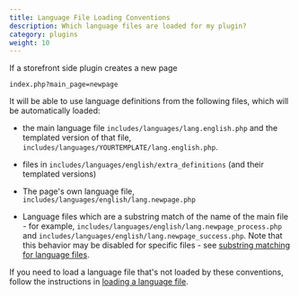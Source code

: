 ```yaml
---
title: Language File Loading Conventions 
description: Which language files are loaded for my plugin? 
category: plugins
weight: 10
---
```


If a storefront side plugin creates a new page 

`index.php?main_page=newpage`

It will be able to use language definitions from the following files, which will be automatically loaded: 

- the main language file `includes/languages/lang.english.php` and the templated version of that file, `includes/languages/YOURTEMPLATE/lang.english.php`. 

- files in `includes/languages/english/extra_definitions` (and their templated versions)

- The page's own language file, `includes/languages/english/lang.newpage.php` 

- Language files which are a substring match of the name of the main file - for example, `includes/languages/english/lang.newpage_process.php` and `includes/languages/english/lang.newpage_success.php`.  Note that this behavior may be disabled for specific files - see [substring matching for language files](/dev/languages/158_order_language_files/#substring-matching).

If you need to load a language file that's not loaded by these conventions, follow the instructions in [loading a language file](/dev/languages/158_language_files/#loading-a-language-file). 

